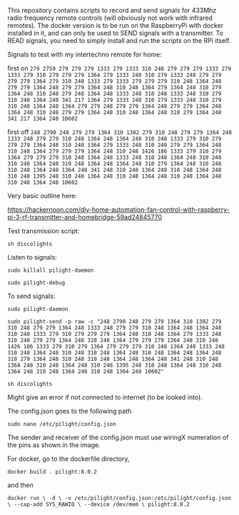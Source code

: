 This repository contains scripts to record and send signals for 433Mhz radio frequency remote controls (will obviously not work with infrared remotes).  The docker version is to be run on the RaspberryPi with docker installed in it, and can only be used to SEND signals with a transmitter.  To READ signals, you need to simply install and run the scripts on the RPi itself.


Signals to test with my intertechno remote for home:

first on
`279 2759 279 279 279 1333 279 1333 310 248 279 279 279 1333 279 1333 279 310 279 279 279 1364 279 1333 248 310 279 1333 248 279 279 279 279 1364 279 310 248 1333 279 1333 279 279 279 310 248 1364 248 279 279 1364 248 279 279 1364 248 310 248 1364 279 1364 248 310 279 1364 248 310 248 279 248 1364 248 1333 248 310 248 1333 248 310 279 310 248 1364 248 341 217 1364 279 1333 248 310 279 1333 248 310 279 310 248 1364 248 1364 279 279 248 279 279 1364 248 279 279 1364 248 1364 248 310 248 279 279 1364 248 310 248 1364 248 310 279 1364 248 341 217 1364 248 10602`

first off
`248 2790 248 279 279 1364 310 1302 279 310 248 279 279 1364 248 1333 248 279 279 310 248 1364 248 1364 248 310 248 1333 279 310 279 279 279 1364 248 310 248 1364 279 1333 248 310 248 279 279 1364 248 310 248 1364 279 279 279 1364 248 310 248 1426 186 1333 279 310 279 1364 279 279 279 310 248 1364 248 1333 248 310 248 1364 248 310 248 310 248 1364 248 310 248 1364 248 1364 248 310 279 1364 248 310 248 310 248 1364 248 1364 248 341 248 310 248 1364 248 310 248 1364 248 310 248 1395 248 310 248 1364 248 310 248 1364 248 310 248 1364 248 310 248 1364 248 10602`

Very basic outline here:

https://hackernoon.com/diy-home-automation-fan-control-with-raspberry-pi-3-rf-transmitter-and-homebridge-59ad24845770

Test transmission script:

`sh discolights`


Listen to signals:

`sudo killall pilight-daemon`

`sudo pilight-debug`

To send signals:

`sudo pilight-daemon`

`sudo pilight-send -p raw -c "248 2790 248 279 279 1364 310 1302 279 310 248 279 279 1364 248 1333 248 279 279 310 248 1364 248 1364 248 310 248 1333 279 310 279 279 279 1364 248 310 248 1364 279 1333 248 310 248 279 279 1364 248 310 248 1364 279 279 279 1364 248 310 248 1426 186 1333 279 310 279 1364 279 279 279 310 248 1364 248 1333 248 310 248 1364 248 310 248 310 248 1364 248 310 248 1364 248 1364 248 310 279 1364 248 310 248 310 248 1364 248 1364 248 341 248 310 248 1364 248 310 248 1364 248 310 248 1395 248 310 248 1364 248 310 248 1364 248 310 248 1364 248 310 248 1364 248 10602"`

`sh discolights`

Might give an error if not connected to internet (to be looked into).

The config.json goes to the following path

`sudo nano /etc/pilight/config.json`

The sender and receiver of the config.json must use wiringX numeration of the pins as shown in the image.

For docker, go to the dockerfile directory,

`docker build . pilight:8.0.2`

and then

`docker run \
-d \
-v /etc/pilight/config.json:/etc/pilight/config.json \
--cap-add SYS_RAWIO \
--device /dev/mem \
pilight:8.0.2`

